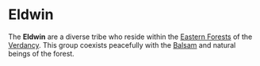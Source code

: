 # Eldwin

The **Eldwin** are a diverse tribe who reside within the [Eastern Forests](../../../ch-4-esterfell-gazetteer/lenya/eastern-forests.md) of the [Verdancy](verdancy.md). This group coexists peacefully with the [Balsam](balsam.md) and natural beings of the forest.
